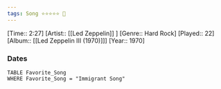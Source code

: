 ```yaml
---
tags: Song ⭐⭐⭐⭐⭐ 💛
---
```

[Time:: 2:27]
[Artist:: [[Led Zeppelin]] ]
[Genre:: Hard Rock]
[Played:: 22]
[Album:: [[Led Zeppelin III (1970)]]]
[Year:: 1970]
### Dates
````dataview
TABLE Favorite_Song
WHERE Favorite_Song = "Immigrant Song"
````